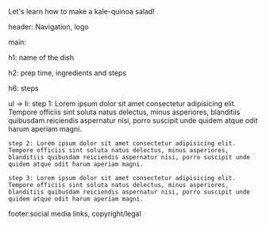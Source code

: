 
Let's learn how to make a kale-quinoa salad! 

header: Navigation, logo

main:

h1: name of the dish

h2: prep time, ingredients and steps

h6: steps

ul -> li: 
    step 1: Lorem ipsum dolor sit amet consectetur adipisicing elit. Tempore officiis sint soluta natus delectus, minus asperiores, blanditiis quibusdam reiciendis aspernatur nisi, porro suscipit unde quidem atque odit harum aperiam magni.
    
    step 2: Lorem ipsum dolor sit amet consectetur adipisicing elit. Tempore officiis sint soluta natus delectus, minus asperiores, blanditiis quibusdam reiciendis aspernatur nisi, porro suscipit unde quidem atque odit harum aperiam magni.
    
    step 3: Lorem ipsum dolor sit amet consectetur adipisicing elit. Tempore officiis sint soluta natus delectus, minus asperiores, blanditiis quibusdam reiciendis aspernatur nisi, porro suscipit unde quidem atque odit harum aperiam magni.

footer:social media links, copyright/legal